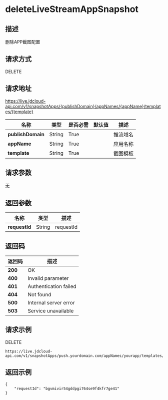 # deleteLiveStreamAppSnapshot


## 描述
删除APP截图配置

## 请求方式
DELETE

## 请求地址
https://live.jdcloud-api.com/v1/snapshotApps/{publishDomain}/appNames/{appName}/templates/{template}

|名称|类型|是否必需|默认值|描述|
|---|---|---|---|---|
|**publishDomain**|String|True| |推流域名|
|**appName**|String|True| |应用名称|
|**template**|String|True| |截图模板|

## 请求参数
无


## 返回参数
|名称|类型|描述|
|---|---|---|
|**requestId**|String|requestId|


## 返回码
|返回码|描述|
|---|---|
|**200**|OK|
|**400**|Invalid parameter|
|**401**|Authentication failed|
|**404**|Not found|
|**500**|Internal server error|
|**503**|Service unavailable|

## 请求示例
DELETE
```
https://live.jdcloud-api.com/v1/snapshotApps/push.yourdomain.com/appNames/yourapp/templates/yoursnapshottemplate
```

## 返回示例
```
{
    "requestId": "bgvmivir54gddpgi764se9f4kfr7ge41"
}
```
